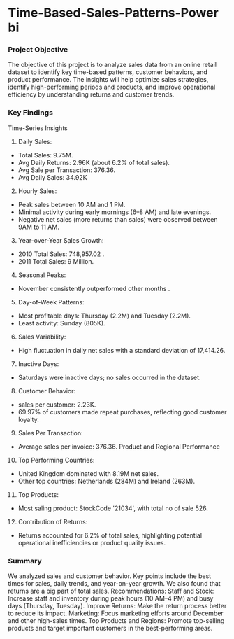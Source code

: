 # Time-Based-Sales-Patterns-Power bi
### Project Objective
The objective of this project is to analyze sales data from an online retail dataset to identify key time-based patterns, customer behaviors, and product performance. The insights will help optimize sales strategies, identify high-performing periods and products, and improve operational efficiency by understanding returns and customer trends.

### Key Findings

Time-Series Insights
1.	Daily Sales:
- Total Sales: 9.75M.
- Avg Daily Returns: 2.96K (about 6.2% of total sales).
- Avg Sale per Transaction: 376.36.
- Avg Daily Sales: 34.92K

2.	Hourly Sales:
- Peak sales between 10 AM and 1 PM.
-	Minimal activity during early mornings (6–8 AM) and late evenings.
-	Negative net sales (more returns than sales) were observed between 9AM to 11 AM.
  
3.	Year-over-Year Sales Growth:
- 2010 Total Sales: 748,957.02 .
- 2011 Total Sales: 9 Million.
4.	Seasonal Peaks:
- November consistently outperformed other months .
5.	Day-of-Week Patterns:
-	Most profitable days: Thursday (2.2M) and Tuesday (2.2M).
-	Least activity: Sunday (805K).
6.	Sales Variability:
-	High fluctuation in daily net sales with a standard deviation of 17,414.26.
7.	Inactive Days:
- Saturdays were inactive days; no sales occurred in the dataset.
  
8.	Customer Behavior:
-	sales per customer: 2.23K.
-	69.97% of customers made repeat purchases, reflecting good customer loyalty.
9.	Sales Per Transaction:
-	Average sales per invoice: 376.36.
Product and Regional Performance
10.	Top Performing Countries:
-	United Kingdom dominated with 8.19M net sales.
-	Other top countries: Netherlands (284M) and Ireland (263M).
11.	Top Products:
-	Most saling product: StockCode '21034', with total no of sale 526.
12.	Contribution of Returns:
-	Returns accounted for 6.2% of total sales, highlighting potential operational inefficiencies or product quality issues.
  
### Summary
We analyzed sales and customer behavior. Key points include the best times for sales, daily trends, and year-on-year growth. We also found that returns are a big part of total sales.
Recommendations:
Staff and Stock: Increase staff and inventory during peak hours (10 AM–4 PM) and busy days (Thursday, Tuesday).
Improve Returns: Make the return process better to reduce its impact.
Marketing: Focus marketing efforts around December and other high-sales times.
Top Products and Regions: Promote top-selling products and target important customers in the best-performing areas.

